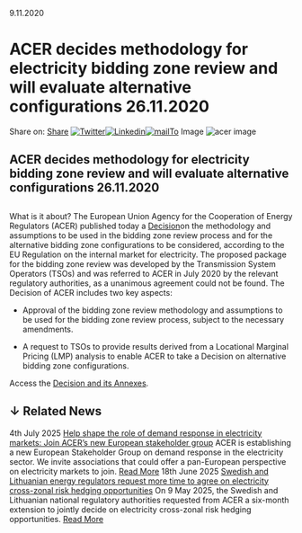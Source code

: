 9.11.2020
# ACER decides methodology for electricity bidding zone review and will evaluate alternative configurations 26.11.2020
Share on: [Share](https://www.addtoany.com/share#url=https%3A%2F%2Fwww.acer.europa.eu%2Fnews%2Facer-decides-methodology-electricity-bidding-zone-review-and-will-evaluate-alternative-configurations-26112020&title=ACER%20decides%20methodology%20for%20electricity%20bidding%20zone%20review%20and%20will%20evaluate%20alternative%20configurations%2026.11.2020)
[![Twitter](https://www.acer.europa.eu/sites/default/files/bluesky.svg)](https://www.acer.europa.eu/#bluesky)[![Linkedin](https://www.acer.europa.eu/sites/default/files/linkedin.svg)](https://www.acer.europa.eu/#linkedin)[![mailTo](https://www.acer.europa.eu/sites/default/files/copy-url.png)](https://www.acer.europa.eu/#copy_link)
Image
![acer image](https://www.acer.europa.eu/sites/default/files/styles/main_images_news_and_pages_little_/public/2020-12/Electricity%20small_0.jpg?itok=Vb9qsjg6)
## ACER decides methodology for electricity bidding zone review and will evaluate alternative configurations 26.11.2020
## 
What is it about?
The European Union Agency for the Cooperation of Energy Regulators (ACER) published today a [Decision​](https://www.acer.europa.eu/Official_documents/Acts_of_the_Agency/Pages/Individual-decision.aspx) on the methodology and assumptions to be used in the bidding zone review process and for the alternative bidding zone configurations to be considered, according to the EU Regulation on the internal market for electricity.
The proposed package for the bidding zone review was developed by the Transmission System Operators (TSOs) and was referred to ACER in July 2020 by the relevant regulatory authorities, as a unanimous agreement could not be found.
The Decision of ACER includes two key aspects:
  * Approval of the bidding zone review methodology and assumptions to be used for the bidding zone review process, subject to the necessary amendments.


  * A request to TSOs to provide results derived from a Locational Marginal Pricing (LMP) analysis to enable ACER to take a Decision on alternative bidding zone configurations. ​


Access the [Decision and its Annexes](https://www.acer.europa.eu/Official_documents/Acts_of_the_Agency/Pages/Individual-decision.aspx).
## ↓ Related News
4th July 2025 
[Help shape the role of demand response in electricity markets: Join ACER’s new European stakeholder group](https://www.acer.europa.eu/news/help-shape-role-demand-response-electricity-markets-join-acers-new-european-stakeholder-group)
ACER is establishing a new European Stakeholder Group on demand response in the electricity sector. We invite associations that could offer a pan-European perspective on electricity markets to join. 
[Read More](https://www.acer.europa.eu/news/help-shape-role-demand-response-electricity-markets-join-acers-new-european-stakeholder-group)
18th June 2025 
[Swedish and Lithuanian energy regulators request more time to agree on electricity cross-zonal risk hedging opportunities](https://www.acer.europa.eu/news/swedish-and-lithuanian-energy-regulators-request-more-time-agree-electricity-cross-zonal-risk-hedging-opportunities)
On 9 May 2025, the Swedish and Lithuanian national regulatory authorities requested from ACER a six-month extension to jointly decide on electricity cross-zonal risk hedging opportunities. 
[Read More](https://www.acer.europa.eu/news/swedish-and-lithuanian-energy-regulators-request-more-time-agree-electricity-cross-zonal-risk-hedging-opportunities)
[](https://www.acer.europa.eu/news/acer-decides-methodology-electricity-bidding-zone-review-and-will-evaluate-alternative-configurations-26112020)
